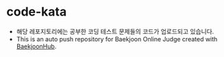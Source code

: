 # code-kata
- 해당 레포지토리에는 공부한 코딩 테스트 문제들의 코드가 업로드되고 있습니다.
- This is an auto push repository for Baekjoon Online Judge created with [BaekjoonHub](https://github.com/BaekjoonHub/BaekjoonHub).
